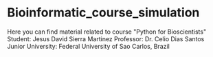 # Bioinformatic_course_simulation
Here you can find material related to course "Python for Bioscientists" 
Student: Jesus David Sierra Martinez
Professor: Dr. Celio Dias Santos Junior
University: Federal University of Sao Carlos, Brazil
